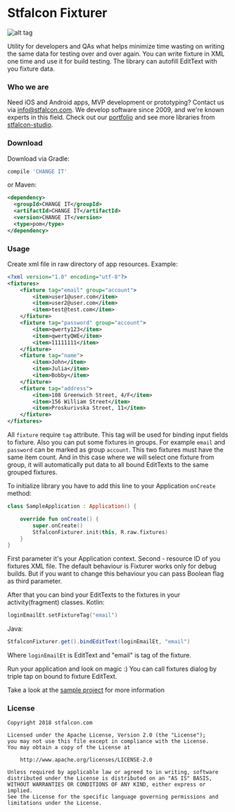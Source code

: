 # Stfalcon Fixturer

![alt tag](https://i.imgur.com/KoeGW7E.gif)

Utility for developers and QAs what helps minimize time wasting on writing the same data for testing over and over again. 
You can write fixture in XML one time and use it for build testing. The library can autofill EditText with you fixture data.

### Who we are
Need iOS and Android apps, MVP development or prototyping? Contact us via info@stfalcon.com. We develop software since 2009, and we're known experts in this field. Check out our [portfolio](https://stfalcon.com/en/portfolio) and see more libraries from [stfalcon-studio](https://stfalcon-studio.github.io/).

### Download

Download via Gradle:
```gradle
compile 'CHANGE IT'
```

or Maven:
```xml
<dependency>
  <groupId>CHANGE IT</groupId>
  <artifactId>CHANGE IT</artifactId>
  <version>CHANGE IT</version>
  <type>pom</type>
</dependency>
```

### Usage

Create xml file in raw directory of app resources. 
Example: 
```xml
<?xml version="1.0" encoding="utf-8"?>
<fixtures>
    <fixture tag="email" group="account">
        <item>user1@user.com</item>
        <item>user2@user.com</item>
        <item>test@test.com</item>
    </fixture>
    <fixture tag="password" group="account">
        <item>qwerty123</item>
        <item>qwertyQWE</item>
        <item>11111111</item>
    </fixture>
    <fixture tag="name">
        <item>John</item>
        <item>Julia</item>
        <item>Bobby</item>
    </fixture>
    <fixture tag="address">
        <item>108 Greenwich Street, 4/F</item>
        <item>156 William Street</item>
        <item>Proskurivska Street, 11</item>
    </fixture>
</fixtures>
```
All `fixture` require `tag` attribute. This tag will be used for binding input fields to fixture. 
Also you can put some fixtures in groups. For example `email` and `password` can be marked as group `account`. This two fixtures must have the same item count. And in this case where we will select one fixture from group, it will automatically put data to all bound EditTexts to the same grouped fixtures.

To initialize library you have to add this line to your Application `onCreate` method:  
```kotlin
class SampleApplication : Application() {

    override fun onCreate() {
        super.onCreate()
        StfalconFixturer.init(this, R.raw.fixtures)
    }
}
```
First parameter it's your Application context. 
Second - resource ID of you fixtures XML file.
The default behaviour is Fixturer works only for debug builds. But if you want to change this behaviour you can pass Boolean flag as third parameter.

After that you can bind your EditTexts to the fixtures in your activity(fragment) classes.
Kotlin: 
```kotlin
loginEmailEt.setFixtureTag("email")
```
Java:
```java
StfalconFixturer.get().bindEditText(loginEmailEt, "email")
```
Where `loginEmailEt` is EditText and "email" is tag of the fixture.

Run your application and look on magic :) You can call fixtures dialog by triple tap on bound to fixture EditText.

Take a look at the [sample project](sample) for more information

### License 

```
Copyright 2018 stfalcon.com

Licensed under the Apache License, Version 2.0 (the "License");
you may not use this file except in compliance with the License.
You may obtain a copy of the License at

    http://www.apache.org/licenses/LICENSE-2.0

Unless required by applicable law or agreed to in writing, software
distributed under the License is distributed on an "AS IS" BASIS,
WITHOUT WARRANTIES OR CONDITIONS OF ANY KIND, either express or implied.
See the License for the specific language governing permissions and
limitations under the License.
```


[sample]: <https://github.com/stfalcon-studio/StfalconFixturer-android/tree/master/sample>